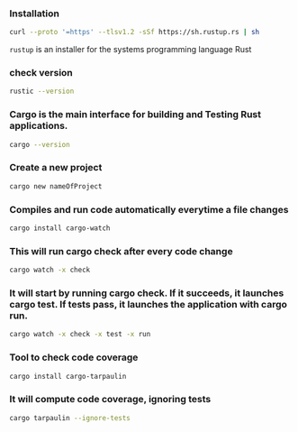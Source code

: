 ### Installation


```bash
curl --proto '=https' --tlsv1.2 -sSf https://sh.rustup.rs | sh
```
`rustup` is an installer for the systems programming language Rust

### check version 
```bash
rustic --version
```
### Cargo is the main interface for building and Testing Rust applications.
```bash
cargo --version
```

### Create a new project
```bash
cargo new nameOfProject
```

### Compiles and run code automatically everytime a file changes
```bash
cargo install cargo-watch
```

### This will run cargo check after every code change
```bash
cargo watch -x check
```

### It will start by running cargo check. If it succeeds, it launches cargo test. If tests pass, it launches the application with cargo run.
```bash
cargo watch -x check -x test -x run
```

### Tool to check code coverage
```bash
cargo install cargo-tarpaulin
```

### It will compute code coverage, ignoring tests
```bash
cargo tarpaulin --ignore-tests
```